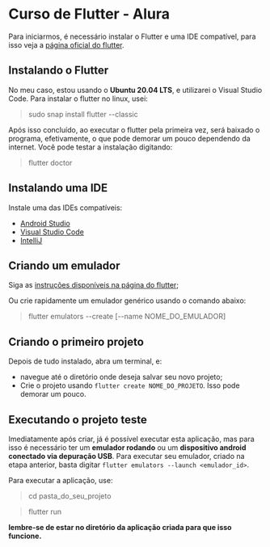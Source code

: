 # Curso de Flutter - Alura

Para iniciarmos, é necessário instalar o Flutter e uma IDE compatível, para isso veja a [página oficial do flutter](flutter.dev).

## Instalando o Flutter

No meu caso, estou usando o **Ubuntu 20.04 LTS**, e utilizarei o Visual Studio Code. Para instalar o flutter no linux, usei:

> sudo snap install flutter --classic

Após isso concluído, ao executar o flutter pela primeira vez, será baixado o programa, efetivamente, o que pode demorar um pouco dependendo da internet.
Você pode testar a instalação digitando:

> flutter doctor

## Instalando uma IDE

Instale uma das IDEs compatíveis:
- [Android Studio](https://developer.android.com/studio/?gclid=CjwKCAjwnf7qBRAtEiwAseBO_BobM1iO9FF-eUZvu8v2W8sswy17Xpowwpl2dfQ1kWxA-0tX02yuHhoCeb0QAvD_BwE)
- [Visual Studio Code](https://code.visualstudio.com/)
- [IntelliJ](https://www.jetbrains.com/idea/download/)

## Criando um emulador

Siga as [instruções disponíveis na página do flutter](https://developer.android.com/studio/run/managing-avds#createavd);

Ou crie rapidamente um emulador genérico usando o comando abaixo:

> flutter emulators --create [--name NOME_DO_EMULADOR]

## Criando o primeiro projeto

Depois de tudo instalado, abra um terminal, e:

- navegue até o diretório onde deseja salvar seu novo projeto;
- Crie o projeto usando `flutter create NOME_DO_PROJETO`. Isso pode demorar um pouco.

## Executando o projeto teste

Imediatamente após criar, já é possível executar esta aplicação, mas para isso é necessário ter um **emulador rodando** ou um **dispositivo android conectado via depuração USB**.
Para executar seu emulador, criado na etapa anterior, basta digitar `flutter emulators --launch <emulador_id>`.

Para executar a aplicação, use:

> cd pasta_do_seu_projeto

> flutter run

**lembre-se de estar no diretório da aplicação criada para que isso funcione.**
